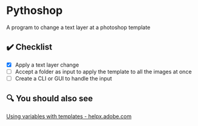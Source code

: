 # Pythoshop
A program to change a text layer at a photoshop template

## ✔️ Checklist
- [x] Apply a text layer change
- [ ] Accept a folder as input to apply the template to all the images at once
- [ ] Create a CLI or GUI to handle the input

## 🔍 You should also see
[Using variables with templates - helpx.adobe.com](https://helpx.adobe.com/photoshop/using/creating-data-driven-graphics.html)
